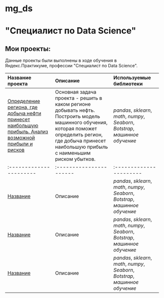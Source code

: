 # mg_ds
# "Специалист по Data Science"

## Мои проекты:

Данные проекты были выполнены в ходе обучения в Яндекс.Практикуме, профессии "Специалист по Data Science".

| Название проекта | Описание | Используемые библиотеки | 
| :---------------------- | :---------------------- | :---------------------- |
| [Определение региона, где добыча нефти принесет наибольшую прибыль. Анализ возможной прибыли и рисков](https://github.com/MGrigoriiDS/mg_ds/blob/main/ML_choosing_the_location_for_the_well__git/mg_ml_choosing_the_location_for_the_well__git.ipynb) | Основная задача проекта - решить в каком регионе добывать нефть. Построить модель машинного обучения, которая поможет определить регион, где добыча принесет наибольшую прибыль с наименьшим риском убытков.| *pandas*, *sklearn*, *math*, *numpy*, *Seaborn*, *Botstrap*, *машинное обучение* |
| :---------------------- | :---------------------- | :---------------------- |
| [Название](Ссылка) | Описание| *pandas*, *sklearn*, *math*, *numpy*, *Seaborn*, *Botstrap*, *машинное обучение* |
| [Название](Ссылка) | Описание| *pandas*, *sklearn*, *math*, *numpy*, *Seaborn*, *Botstrap*, *машинное обучение* |
| [Название](Ссылка) | Описание| *pandas*, *sklearn*, *math*, *numpy*, *Seaborn*, *Botstrap*, *машинное обучение* |
